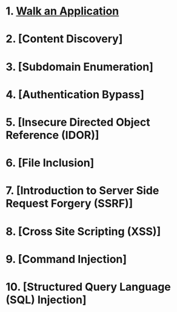 # 1. [Walk an Application](Walk%20an%20Application.md)
# 2. [Content Discovery]
# 3. [Subdomain Enumeration]
# 4. [Authentication Bypass]
# 5. [Insecure Directed Object Reference (IDOR)]
# 6. [File Inclusion]
# 7. [Introduction to Server Side Request Forgery (SSRF)]
# 8. [Cross Site Scripting (XSS)]
# 9. [Command Injection]
# 10. [Structured Query Language (SQL) Injection]
